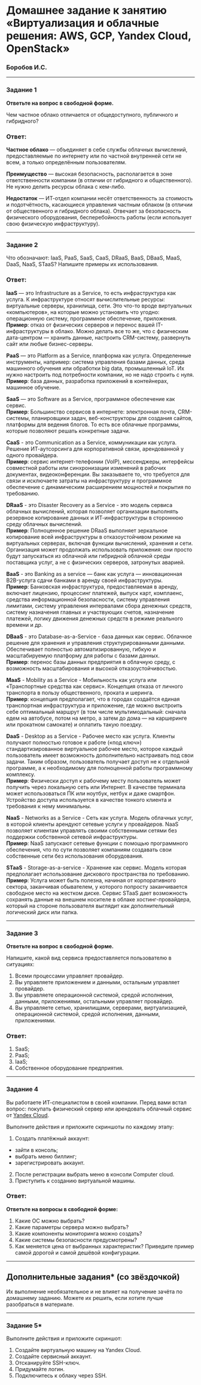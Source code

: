 # Домашнее задание к занятию «Виртуализация и облачные решения: AWS, GCP, Yandex Cloud, OpenStack»
### Боробов И.С.
---

### Задание 1
 
**Ответьте на вопрос в свободной форме.**

Чем частное облако отличается от общедоступного, публичного и гибридного?

### Ответ:
**Частное облако** — объединяет в себе службы облачных вычислений, предоставляемые по интернету или по частной внутренней сети не всем, а только определённым пользователям.  

**Преимущество** — высокая безопасность, располагается в зоне ответственности компании (в отличии от гибридного и общественного). Не нужно делить ресурсы облака с кем-либо.  

**Недостаток** — ИТ-отдел компании несёт ответственность за стоимость и подотчётность, касающиеся управления частным облаком (в отличии от общественного и гибридного облака). Отвечает за безопасность физического оборудования, бесперебойность работы (если использует свою физическую инфраструктуру).  

---
### Задание 2 
Что обозначают: IaaS, PaaS, SaaS, CaaS, DRaaS, BaaS, DBaaS, MaaS, DaaS, NaaS, STaaS? Напишите примеры их использования.

### Ответ:  
**IaaS** — это Infrastructure as a Service, то есть инфраструктура как услуга. К инфраструктуре относят вычислительные ресурсы: виртуальные серверы, хранилища, сети. Это что-то вроде виртуальных «компьютеров», на которые можно установить что угодно: операционную систему, программное обеспечение, приложения. 
**Пример**: отказ от физических серверов и перенос вашей IT-инфраструктуры в облако. Можно делать все то же, что с физическим дата-центром — хранить данные, настроить CRM-систему, развернуть сайт или любые бизнес-серверы.  

**PaaS** — это Platform as a Service, платформа как услуга. Определенные инструменты, например: система управления базами данных, среда машинного обучения или обработки big data, промышленный IoT. Их нужно настроить под потребности компании, но не надо строить с нуля.  
**Пример**: база данных, разработка приложений в контейнерах, машинное обучение.  

**SaaS** — это Software as a Service, программное обеспечение как сервис.  
**Пример**: Большинство сервисов в интернете: электронная почта, CRM-системы, планировщики задач, веб-конструкторы для создания сайтов, платформы для ведения блогов. То есть все облачные программы, которые позволяют решать конкретные задачи.  

**CaaS** - это Communication as a Service, коммуникации как услуга. Решение ИТ-аутсорсинга для корпоративной связи, арендованной у одного провайдера.  
**Пример**: сервис интернет-телефонии (VoIP), мессенджеры, интерфейсы совместной работы или синхронизации изменений в рабочих документах, видеоконференции. Вы заказываете то, что требуется для связи и исключаете затраты на инфраструктуру и программное обеспечение с динамическим расширением мощностей и покрытия по требованию.  

**DRaaS** - это Disaster Recovery as a Service - это модель сервиса облачных вычислений, которая позволяет организации выполнять резервное копирование данных и ИТ-инфраструктуры в стороннюю среду облачных вычислений.  
**Пример**: Полноценное решение DRaaS выполняет зеркальное копирование всей инфраструктуры в отказоустойчивом режиме на виртуальных серверах, включая функции вычислений, хранения и сети. Организация может продолжать использовать приложения: они просто будут запускаться из облачной или гибридной облачной среды поставщика услуг, а не с физических серверов, затронутых аварией.  

**BaaS** - это Banking as a service — банк как услуга — инновационная B2B-услуга сдачи банками в аренду своей инфраструктуры.  
**Пример**: Банковская инфраструктура, предоставляемая в аренду, включает лицензию, процессинг платежей, выпуск карт, комплаенс, средства информационной безопасности, систему управления лимитами, систему управления интервалами сбора денежных средств, систему назначения главных и участвующих счетов, назначение платежей, логику движения денежных средств в режиме реального времени и др.  

**DBaaS** - это Database-as-a-Service - база данных как сервис. Облачное решение для хранения и управления структурированными данными. Обеспечивает полностью автоматизированную, гибкую и масштабируемую платформу для работы с базами данных.  
**Пример**: перенос базы данных предприятия в облачную среду, с возможность масштабирования и высокой отказоустойчивостью.  

**MaaS** - Mobility as a Service - Мобильность как услуга или «Транспортные средства как сервис». Концепция отказа от личного транспорта в пользу общественного, проката и шеринга.  
**Пример**: концепция предполагает, что в городах создаётся единая транспортная инфраструктура и приложение, где можно выстроить себе оптимальный маршрут (в том числе мультимодальный: сначала едем на автобусе, потом на метро, а затем до дома — на каршеринге или прокатном самокате) и оплатить такую поездку.  

**DaaS** - Desktop as a Service - Рабочее место как услуга. Клиенты получают полностью готовое к работе («под ключ») стандартизированное виртуальное рабочее место, которое каждый пользователь имеет возможность дополнительно настраивать под свои задачи. Таким образом, пользователь получает доступ не к отдельной программе, а к необходимому для полноценной работы программному комплексу.  
**Пример**: Физически доступ к рабочему месту пользователь может получить через локальную сеть или Интернет. В качестве терминала может использоваться ПК или ноутбук, нетбук и даже смартфон. Устройство доступа используется в качестве тонкого клиента и требования к нему минимальны.  

**NaaS** - Networks as a Service - Сеть как услуга. Модель облачных услуг, в которой клиенты арендуют сетевые услуги у провайдеров. NaaS позволяет клиентам управлять своими собственными сетями без поддержки собственной сетевой инфраструктуры.  
**Пример**: NaaS запускают сетевые функции с помощью программного обеспечения, что по сути позволяет компаниям создавать свои собственные сети без использования оборудования.  

**STaaS** - Storage-as-a-service - Хранение как сервис. Модель которая предполагает использование дискового пространства по требованию.  
**Пример**: Услуга может быть полезна, начиная от корпоративного сектора, заканчивая обывателем, у которого попросту заканчивается свободное место на жестком диске. Сервис STaaS дает возможность сохранять данные на внешнем носителе в облаке хостинг-провайдера, который на стороне пользователя выглядит как дополнительный логический диск или папка.  

---

### Задание 3 
 
**Ответьте на вопрос в свободной форме.**

Напишите, какой вид сервиса предоставляется пользователю в ситуациях:
 
1. Всеми процессами управляет провайдер.
2. Вы управляете приложением и данными, остальным управляет провайдер. 
3. Вы управляете операционной системой, средой исполнения, данными, приложениями, остальными управляет провайдер.
4. Вы управляете сетью, хранилищами, серверами, виртуализацией, операционной системой, средой исполнения, данными, приложениями.

### Ответ:
1. SaaS;
2. PaaS;
3. IaaS;
4. Собственное оборудование предприятия.

---
 
### Задание 4 
 
 
Вы работаете ИТ-специалистом в своей компании. Перед вами встал вопрос: покупать физический сервер или арендовать облачный сервис от [Yandex Cloud](https://cloud.yandex.ru).
 
Выполните действия и приложите скриншоты по каждому этапу:

1. Создать платёжный аккаунт:
  - зайти в консоль;
  - выбрать меню биллинг; 
  - зарегистрировать аккаунт.
2. После регистрации выбрать меню в консоли Computer cloud. 
3. Приступить к созданию виртуальной машины. 

### Ответ:


**Ответьте на вопросы в свободной форме:**
 
1. Какие ОС можно выбрать?
1. Какие параметры сервера можно выбрать?
1. Какие компоненты мониторинга можно создать?
1. Какие системы безопасности предусмотрены?
1. Как меняется цена от выбранных характеристик? Приведите пример самой дорогой и самой дешёвой конфигурации. 

---

## Дополнительные задания* (со звёздочкой)

Их выполнение необязательное и не влияет на получение зачёта по домашнему заданию. Можете их решить, если хотите лучше разобраться в материале.
 
---

### Задание 5* 

Выполните действия и приложите скриншот:

1. Создайте виртуальную машину на Yandex Cloud.
1. Создайте сервисный аккаунт.
1. Отсканируйте SSH-ключ.
1. Придумайте логин.
1. Подключитесь к облаку через SSH. 
 
